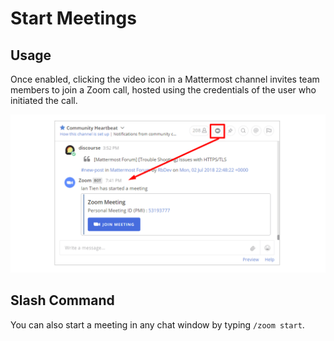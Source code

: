 # Start Meetings

## Usage

Once enabled, clicking the video icon in a Mattermost channel invites team members to join a Zoom call, hosted using the credentials of the user who initiated the call.

![](../.gitbook/assets/42196048-af54d2b8-7e30-11e8-80a0-5e160ae06f03%20%282%29%20%282%29.png)

## Slash Command

You can also start a meeting in any chat window by typing `/zoom start`.

